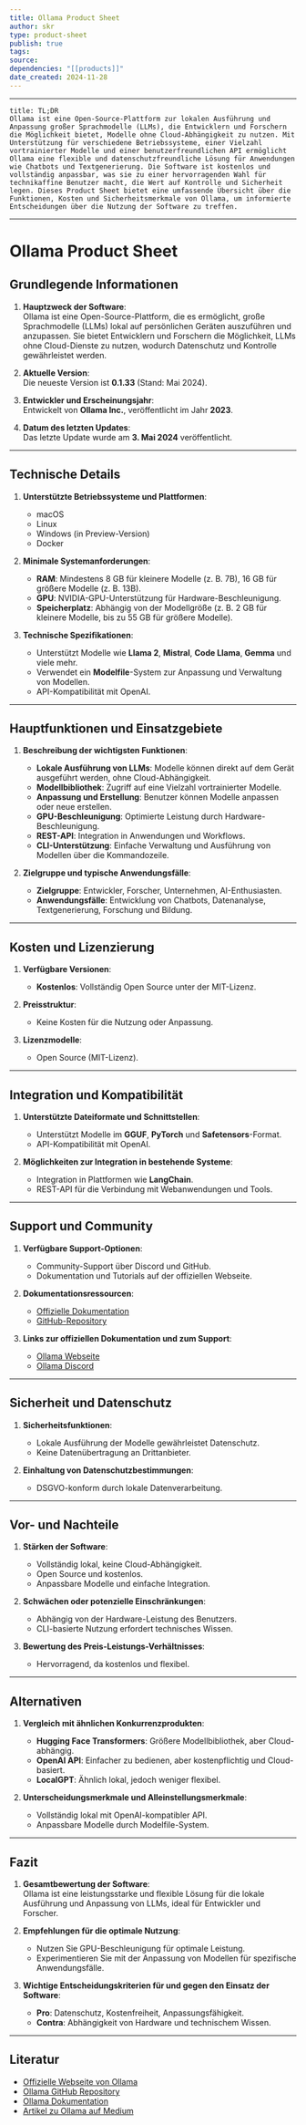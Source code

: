 ```yaml
---
title: Ollama Product Sheet
author: skr
type: product-sheet
publish: true
tags: 
source: 
dependencies: "[[products]]"
date_created: 2024-11-28
---
```

---
```ad-tldr
title: TL;DR
Ollama ist eine Open-Source-Plattform zur lokalen Ausführung und Anpassung großer Sprachmodelle (LLMs), die Entwicklern und Forschern die Möglichkeit bietet, Modelle ohne Cloud-Abhängigkeit zu nutzen. Mit Unterstützung für verschiedene Betriebssysteme, einer Vielzahl vortrainierter Modelle und einer benutzerfreundlichen API ermöglicht Ollama eine flexible und datenschutzfreundliche Lösung für Anwendungen wie Chatbots und Textgenerierung. Die Software ist kostenlos und vollständig anpassbar, was sie zu einer hervorragenden Wahl für technikaffine Benutzer macht, die Wert auf Kontrolle und Sicherheit legen. Dieses Product Sheet bietet eine umfassende Übersicht über die Funktionen, Kosten und Sicherheitsmerkmale von Ollama, um informierte Entscheidungen über die Nutzung der Software zu treffen.
```
---
# **Ollama Product Sheet**
## **Grundlegende Informationen**
1. **Hauptzweck der Software**:  
   Ollama ist eine Open-Source-Plattform, die es ermöglicht, große Sprachmodelle (LLMs) lokal auf persönlichen Geräten auszuführen und anzupassen. Sie bietet Entwicklern und Forschern die Möglichkeit, LLMs ohne Cloud-Dienste zu nutzen, wodurch Datenschutz und Kontrolle gewährleistet werden.

2. **Aktuelle Version**:  
   Die neueste Version ist **0.1.33** (Stand: Mai 2024).

3. **Entwickler und Erscheinungsjahr**:  
   Entwickelt von **Ollama Inc.**, veröffentlicht im Jahr **2023**.

4. **Datum des letzten Updates**:  
   Das letzte Update wurde am **3. Mai 2024** veröffentlicht.

---

## **Technische Details**
1. **Unterstützte Betriebssysteme und Plattformen**:  
   - macOS  
   - Linux  
   - Windows (in Preview-Version)  
   - Docker

2. **Minimale Systemanforderungen**:  
   - **RAM**: Mindestens 8 GB für kleinere Modelle (z. B. 7B), 16 GB für größere Modelle (z. B. 13B).  
   - **GPU**: NVIDIA-GPU-Unterstützung für Hardware-Beschleunigung.  
   - **Speicherplatz**: Abhängig von der Modellgröße (z. B. 2 GB für kleinere Modelle, bis zu 55 GB für größere Modelle).

3. **Technische Spezifikationen**:  
   - Unterstützt Modelle wie **Llama 2**, **Mistral**, **Code Llama**, **Gemma** und viele mehr.  
   - Verwendet ein **Modelfile**-System zur Anpassung und Verwaltung von Modellen.  
   - API-Kompatibilität mit OpenAI.

---

## **Hauptfunktionen und Einsatzgebiete**
1. **Beschreibung der wichtigsten Funktionen**:  
   - **Lokale Ausführung von LLMs**: Modelle können direkt auf dem Gerät ausgeführt werden, ohne Cloud-Abhängigkeit.  
   - **Modellbibliothek**: Zugriff auf eine Vielzahl vortrainierter Modelle.  
   - **Anpassung und Erstellung**: Benutzer können Modelle anpassen oder neue erstellen.  
   - **GPU-Beschleunigung**: Optimierte Leistung durch Hardware-Beschleunigung.  
   - **REST-API**: Integration in Anwendungen und Workflows.  
   - **CLI-Unterstützung**: Einfache Verwaltung und Ausführung von Modellen über die Kommandozeile.

2. **Zielgruppe und typische Anwendungsfälle**:  
   - **Zielgruppe**: Entwickler, Forscher, Unternehmen, AI-Enthusiasten.  
   - **Anwendungsfälle**: Entwicklung von Chatbots, Datenanalyse, Textgenerierung, Forschung und Bildung.

---

## **Kosten und Lizenzierung**
1. **Verfügbare Versionen**:  
   - **Kostenlos**: Vollständig Open Source unter der MIT-Lizenz.

2. **Preisstruktur**:  
   - Keine Kosten für die Nutzung oder Anpassung.

3. **Lizenzmodelle**:  
   - Open Source (MIT-Lizenz).

---

## **Integration und Kompatibilität**
1. **Unterstützte Dateiformate und Schnittstellen**:  
   - Unterstützt Modelle im **GGUF**, **PyTorch** und **Safetensors**-Format.  
   - API-Kompatibilität mit OpenAI.

2. **Möglichkeiten zur Integration in bestehende Systeme**:  
   - Integration in Plattformen wie **LangChain**.  
   - REST-API für die Verbindung mit Webanwendungen und Tools.

---

## **Support und Community**
1. **Verfügbare Support-Optionen**:  
   - Community-Support über Discord und GitHub.  
   - Dokumentation und Tutorials auf der offiziellen Webseite.

2. **Dokumentationsressourcen**:  
   - [Offizielle Dokumentation](https://ollama.com/docs)  
   - [GitHub-Repository](https://github.com/ollama/ollama)

3. **Links zur offiziellen Dokumentation und zum Support**:  
   - [Ollama Webseite](https://ollama.com)  
   - [Ollama Discord](https://discord.gg/ollama)

---

## **Sicherheit und Datenschutz**
1. **Sicherheitsfunktionen**:  
   - Lokale Ausführung der Modelle gewährleistet Datenschutz.  
   - Keine Datenübertragung an Drittanbieter.

2. **Einhaltung von Datenschutzbestimmungen**:  
   - DSGVO-konform durch lokale Datenverarbeitung.

---

## **Vor- und Nachteile**
1. **Stärken der Software**:  
   - Vollständig lokal, keine Cloud-Abhängigkeit.  
   - Open Source und kostenlos.  
   - Anpassbare Modelle und einfache Integration.

2. **Schwächen oder potenzielle Einschränkungen**:  
   - Abhängig von der Hardware-Leistung des Benutzers.  
   - CLI-basierte Nutzung erfordert technisches Wissen.

3. **Bewertung des Preis-Leistungs-Verhältnisses**:  
   - Hervorragend, da kostenlos und flexibel.

---

## **Alternativen**
1. **Vergleich mit ähnlichen Konkurrenzprodukten**:  
   - **Hugging Face Transformers**: Größere Modellbibliothek, aber Cloud-abhängig.  
   - **OpenAI API**: Einfacher zu bedienen, aber kostenpflichtig und Cloud-basiert.  
   - **LocalGPT**: Ähnlich lokal, jedoch weniger flexibel.

2. **Unterscheidungsmerkmale und Alleinstellungsmerkmale**:  
   - Vollständig lokal mit OpenAI-kompatibler API.  
   - Anpassbare Modelle durch Modelfile-System.

---

## **Fazit**
1. **Gesamtbewertung der Software**:  
   Ollama ist eine leistungsstarke und flexible Lösung für die lokale Ausführung und Anpassung von LLMs, ideal für Entwickler und Forscher.

2. **Empfehlungen für die optimale Nutzung**:  
   - Nutzen Sie GPU-Beschleunigung für optimale Leistung.  
   - Experimentieren Sie mit der Anpassung von Modellen für spezifische Anwendungsfälle.

3. **Wichtige Entscheidungskriterien für und gegen den Einsatz der Software**:  
   - **Pro**: Datenschutz, Kostenfreiheit, Anpassungsfähigkeit.  
   - **Contra**: Abhängigkeit von Hardware und technischem Wissen.

---

## **Literatur**
- [Offizielle Webseite von Ollama](https://ollama.com)  
- [Ollama GitHub Repository](https://github.com/ollama/ollama)  
- [Ollama Dokumentation](https://ollama.com/docs)  
- [Artikel zu Ollama auf Medium](https://medium.com)
